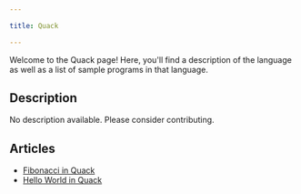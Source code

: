 ```yaml
---

title: Quack

---
```


Welcome to the Quack page! Here, you'll find a description of the language as well as a list of sample programs in that language.

## Description

No description available. Please consider contributing.

## Articles

- [Fibonacci in Quack](https://sampleprograms.io/projects/fibonacci/quack)
- [Hello World in Quack](https://sampleprograms.io/projects/hello-world/quack)